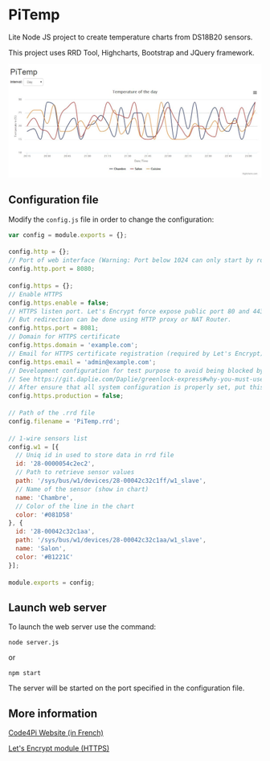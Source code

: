 # PiTemp

Lite Node JS project to create temperature charts from DS18B20 sensors.

This project uses RRD Tool, Highcharts, Bootstrap and JQuery framework.

![alt text](preview.jpg "PiTemp Preview")

## Configuration file

Modify the `config.js` file in order to change the configuration:

```javascript
var config = module.exports = {};

config.http = {};
// Port of web interface (Warning: Port below 1024 can only start by root user)
config.http.port = 8080;

config.https = {};
// Enable HTTPS
config.https.enable = false;
// HTTPS listen port. Let's Encrypt force expose public port 80 and 443.
// But redirection can be done using HTTP proxy or NAT Router.
config.https.port = 8081;
// Domain for HTTPS certificate
config.https.domain = 'example.com';
// Email for HTTPS certificate registration (required by Let's Encrypt)
config.https.email = 'admin@example.com';
// Development configuration for test purpose to avoid being blocked by hitting rate limits with bad requests:
// See https://git.daplie.com/Daplie/greenlock-express#why-you-must-use-staging-first
// After ensure that all system configuration is properly set, put this value to true to get real certificate
config.https.production = false;

// Path of the .rrd file
config.filename = 'PiTemp.rrd';

// 1-wire sensors list
config.w1 = [{
  // Uniq id in used to store data in rrd file
  id: '28-0000054c2ec2',
  // Path to retrieve sensor values
  path: '/sys/bus/w1/devices/28-00042c32c1ff/w1_slave',
  // Name of the sensor (show in chart)
  name: 'Chambre',
  // Color of the line in the chart
  color: '#081D58'
}, {
  id: '28-00042c32c1aa',
  path: '/sys/bus/w1/devices/28-00042c32c1aa/w1_slave',
  name: 'Salon',
  color: '#B1221C'
}];

module.exports = config;
```

## Launch web server

To launch the web server use the command:
```shell
node server.js
```
or
```shell
npm start
```

The server will be started on the port specified in the configuration file.

## More information
[Code4Pi Website (in French)](https://code4pi.fr/2015/11/suivi-de-temperature-raspberry-pi-sonde-1-wire-ds18b20/)

[Let's Encrypt module (HTTPS)](https://git.daplie.com/Daplie/greenlock-express)